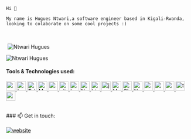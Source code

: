    Hi 👋
    
    My name is Hugues Ntwari,a software engineer based in Kigali-Rwanda, looking to colaborate on some cool projects :)

  

<br>



<p>&nbsp;<img align="center" src="https://github-readme-stats.vercel.app/api?username=hugues0&show_icons=true&locale=en&cache_seconds=86400&theme=dark" alt="Ntwari Hugues" /></p>

<p><img align="center" src="https://github-readme-streak-stats.herokuapp.com/?user=hugues0&cache_seconds=86400&theme=dark" alt="Ntwari Hugues" /></p>

#### Tools & Technologies used:

<p align="left">
<a href="https://reactjs.org/" target="_blank"> <img src="https://cdn.worldvectorlogo.com/logos/react-1.svg" alt="react" width="25" height="25"/> </a> 
<a href="https://getbootstrap.com" target="_blank"> <img src="https://cdn.worldvectorlogo.com/logos/bootstrap-4.svg" alt="bootstrap" width="25" height="25"/> </a> 
<a href="https://tailwindcss.com" target="_blank"> <img src="https://cdn.worldvectorlogo.com/logos/tailwind-css-2.svg" alt="Tailwind css" width="25" height="25"/> </a> 
<a href="https://mui.com/" target="_blank"> <img src="https://cdn.worldvectorlogo.com/logos/material-ui-1.svg" alt="Material UI" width="25" height="25"/> </a> 
<a href="https://www.w3schools.com/css/" target="_blank"> <img src="https://cdn.worldvectorlogo.com/logos/css-3.svg" alt="css3" width="25" height="25"/> </a> 
<a href="https://git-scm.com/" target="_blank"> <img src="https://www.vectorlogo.zone/logos/git-scm/git-scm-icon.svg" alt="git" width="25" height="25"/> </a>
<a href="https://heroku.com" target="_blank"> <img src="https://www.vectorlogo.zone/logos/heroku/heroku-icon.svg" alt="heroku" width="25" height="25"/> </a> 
<a href="https://netlify.com" target="_blank"> <img src="https://cdn.worldvectorlogo.com/logos/netlify.svg" alt="Netlify" width="25" height="25"/> </a>
<a href="https://www.w3.org/html/" target="_blank"> <img src="https://cdn.worldvectorlogo.com/logos/html5.svg" alt="html5" width="25" height="25"/> </a>
<a href="https://developer.mozilla.org/en-US/docs/Web/JavaScript" target="_blank"> <img src="https://cdn.worldvectorlogo.com/logos/logo-javascript.svg" alt="javascript" width="25" height="25"/> </a>
<a href="https://mochajs.org/" target="_blank"> <img src="https://cdn.worldvectorlogo.com/logos/mocha-1.svg" alt="Mocha" width="25" height="25"/> </a> 
<a href="https://www.chaijs.com/" target="_blank"> <img src="https://cdn.worldvectorlogo.com/logos/chai.svg" alt="Chai" width="25" height="25"/> </a>
<a href="https://nodejs.org/en/" target="_blank"> <img src="https://cdn.worldvectorlogo.com/logos/nodejs-icon.svg" alt="Node js" width="25" height="25"/> </a>
<a href="https://www.postgresql.org" target="_blank"> <img src="https://cdn.worldvectorlogo.com/logos/postgresql.svg" alt="postgresql" width="25" height="25"/> </a>
<a href="https://postman.com" target="_blank"> <img src="https://www.vectorlogo.zone/logos/getpostman/getpostman-icon.svg" alt="postman" width="25" height="25"/> </a>
<a href="https://redux.js.org" target="_blank"> <img src="https://cdn.worldvectorlogo.com/logos/redux.svg" alt="redux" width="25" height="25"/> </a>
<a href="https://redux.js.org" target="_blank"> <img src="https://cdn.worldvectorlogo.com/logos/typescript.svg" alt="typescript" width="25" height="25"/> </a>
<a href="https://expressjs.com" target="_blank"> <img src="https://cdn.worldvectorlogo.com/logos/express-109.svg" alt="express" width="25" height="25"/> </a>
</p>

<br>
### 📫 Get in touch:
<br>
<br>
<a href="https://twitter.com/iAmHuguesNtwari"><img src="https://img.shields.io/badge/-Twitter-007ACC?style=flat-square&logo=twitter&logoColor=white" alt="website"/></a>
